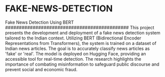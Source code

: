 # FAKE-NEWS-DETECTION
Fake News Detection Using BERT
#############################################
This project presents the development and deployment of a fake news detection system tailored to the Indian context. Utilizing BERT (Bidirectional Encoder Representations from Transformers), the system is trained on a dataset of Indian news articles. The goal is to accurately classify news articles as 'fake' or 'real'. The model is deployed on Hugging Face, providing an accessible tool for real-time detection. The research highlights the importance of combating misinformation to safeguard public discourse and prevent social and economic fraud.

